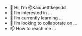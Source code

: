 - 👋 Hi, I’m @Kaiquetttkejeidd
- 👀 I’m interested in ...
- 🌱 I’m currently learning ...
- 💞️ I’m looking to collaborate on ...
- 📫 How to reach me ...

<!---
Kaiquetttkejeidd/Kaiquetttkejeidd is a ✨ special ✨ repository because its `README.md` (this file) appears on your GitHub profile.
You can click the Preview link to take a look at your changes.
--->
